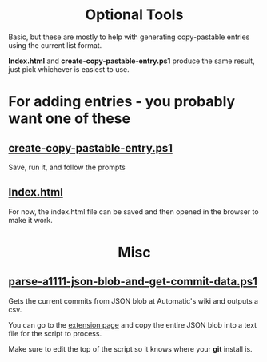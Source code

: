 <h1 align="center">
  Optional Tools
  <br>
</h1>

Basic, but these are mostly to help with generating copy-pastable entries using the current list format.

**Index.html** and **create-copy-pastable-entry.ps1** produce the same result, just pick whichever is easiest to use.

# For adding entries - you probably want one of these
## [create-copy-pastable-entry.ps1](create-copy-pastable-entry.ps1)
Save, run it, and follow the prompts

## [Index.html](Index.html)

For now, the index.html file can be saved and then opened in the browser to make it work.

<h1 align="center">
  Misc
  <br>
</h1>

## [parse-a1111-json-blob-and-get-commit-data.ps1](parse-a1111-json-blob-and-get-commit-data.ps1)

Gets the current commits from JSON blob at Automatic's wiki and outputs a csv.


You can go to the [extension page](https://github.com/AUTOMATIC1111/stable-diffusion-webui/wiki/Extensions-index) and copy the entire JSON blob into a text file for the script to process.

Make sure to edit the top of the script so it knows where your **git** install is.
